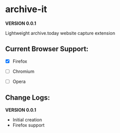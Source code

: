 # archive-it
<b> VERSION 0.0.1 </b>

Lightweight archive.today website capture extension

## Current Browser Support:
- [x] Firefox
- [ ] Chromium
- [ ] Opera


## Change Logs:
<b> VERSION 0.0.1 </b>
- Initial creation
- Firefox support
